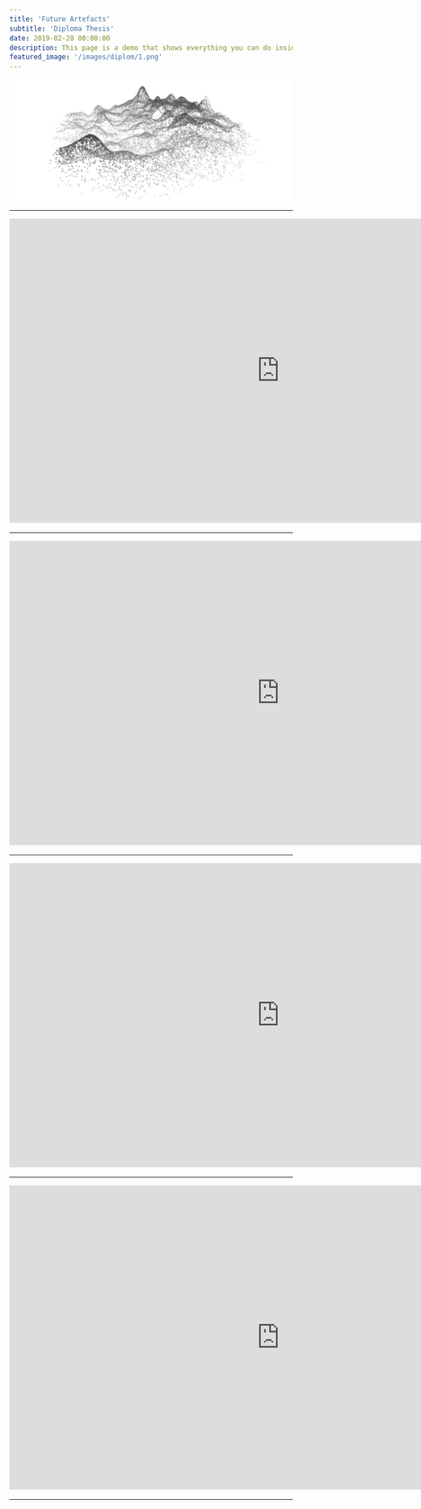 ```yaml
---
title: 'Future Artefacts'
subtitle: 'Diploma Thesis'
date: 2019-02-28 00:00:00
description: This page is a demo that shows everything you can do inside portfolio and blog posts.
featured_image: '/images/diplom/1.png'
---
```


![](/images/diplom/2.png#full)

---

<iframe src="https://vimeo.com/315110919" width="960" height="540" frameborder="0" webkitallowfullscreen mozallowfullscreen allowfullscreen></iframe>

---

<iframe src="https://vimeo.com/315107791" width="960" height="540" frameborder="0" webkitallowfullscreen mozallowfullscreen allowfullscreen></iframe>

---

<iframe src="https://vimeo.com/315107072" width="960" height="540" frameborder="0" webkitallowfullscreen mozallowfullscreen allowfullscreen></iframe>

---

<iframe src="https://vimeo.com/315105836" width="960" height="540" frameborder="0" webkitallowfullscreen mozallowfullscreen allowfullscreen></iframe>

---


